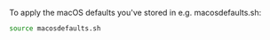 
To apply the macOS defaults you've stored in e.g. macosdefaults.sh:

```bash
source macosdefaults.sh
```

